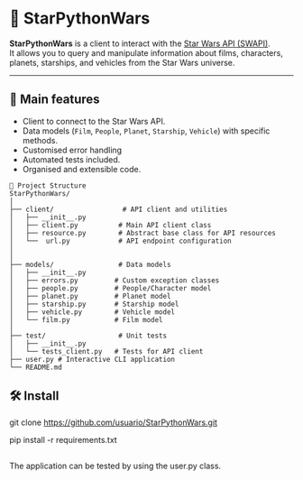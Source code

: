 
# 🌌 StarPythonWars

**StarPythonWars** is a client to interact with the [Star Wars API (SWAPI)](https://swapi.py4e.com/).  
It allows you to query and manipulate information about films, characters, planets, starships, and vehicles from the Star Wars universe.

---

## 🚀 Main features
- Client to connect to the Star Wars API.
- Data models (`Film`, `People`, `Planet`, `Starship`, `Vehicle`) with specific methods.
- Customised error handling 
- Automated tests included.
- Organised and extensible code.
```text
📁 Project Structure
StarPythonWars/
│
├── client/                 # API client and utilities
│   ├── __init__.py
│   ├── client.py          # Main API client class
│   ├── resource.py        # Abstract base class for API resources
│   └──  url.py            # API endpoint configuration
│             
│
├── models/                # Data models
│   ├── __init__.py
│   ├── errors.py         # Custom exception classes
│   ├── people.py         # People/Character model
│   ├── planet.py         # Planet model
│   ├── starship.py       # Starship model
│   ├── vehicle.py        # Vehicle model
│   └── film.py           # Film model
│
├── test/                  # Unit tests
│   ├── __init__.py
│   └── tests_client.py   # Tests for API client
├── user.py # Interactive CLI application
└── README.md                   
```
## 🛠️ Install

git clone https://github.com/usuario/StarPythonWars.git

pip install -r requirements.txt
##
The application can be tested by using the user.py class.


